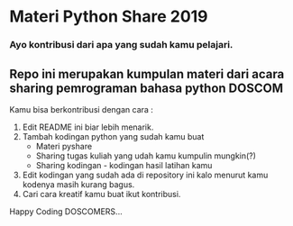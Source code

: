 # Materi Python Share 2019

### Ayo kontribusi dari apa yang sudah kamu pelajari.
Repo ini merupakan kumpulan materi dari acara sharing pemrograman bahasa python DOSCOM
---
Kamu bisa berkontribusi dengan cara : 
1. Edit README ini biar lebih menarik.
2. Tambah kodingan python yang sudah kamu buat
    - Materi pyshare
    - Sharing tugas kuliah yang udah kamu kumpulin mungkin(?)
    - Sharing kodingan - kodingan hasil latihan kamu
3. Edit kodingan yang sudah ada di repository ini kalo menurut kamu kodenya masih kurang bagus.
4. Cari cara kreatif kamu buat ikut kontribusi.

Happy Coding DOSCOMERS...